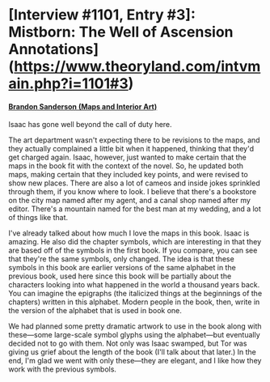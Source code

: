 # [Interview #1101, Entry #3]: Mistborn: The Well of Ascension Annotations](https://www.theoryland.com/intvmain.php?i=1101#3)

#### [Brandon Sanderson (Maps and Interior Art)](http://brandonsanderson.com/annotation-mistborn-2-maps-and-interior-art/)

Isaac has gone well beyond the call of duty here.

The art department wasn't expecting there to be revisions to the maps, and they actually complained a little bit when it happened, thinking that they'd get charged again. Isaac, however, just wanted to make certain that the maps in the book fit with the context of the novel. So, he updated both maps, making certain that they included key points, and were revised to show new places. There are also a lot of cameos and inside jokes sprinkled through them, if you know where to look. I believe that there's a bookstore on the city map named after my agent, and a canal shop named after my editor. There's a mountain named for the best man at my wedding, and a lot of things like that.

I've already talked about how much I love the maps in this book. Isaac is amazing. He also did the chapter symbols, which are interesting in that they are based off of the symbols in the first book. If you compare, you can see that they're the same symbols, only changed. The idea is that these symbols in this book are earlier versions of the same alphabet in the previous book, used here since this book will be partially about the characters looking into what happened in the world a thousand years back. You can imagine the epigraphs (the italicized things at the beginnings of the chapters) written in this alphabet. Modern people in the book, then, write in the version of the alphabet that is used in book one.

We had planned some pretty dramatic artwork to use in the book along with these—some large-scale symbol glyphs using the alphabet—but eventually decided not to go with them. Not only was Isaac swamped, but Tor was giving us grief about the length of the book (I'll talk about that later.) In the end, I'm glad we went with only these—they are elegant, and I like how they work with the previous symbols.

